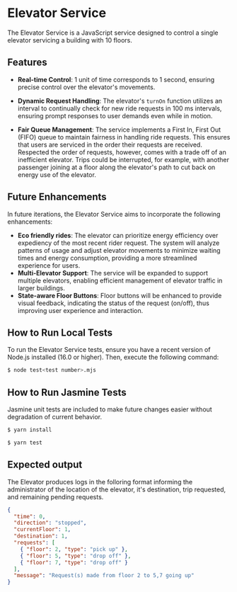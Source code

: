 # Elevator Service

The Elevator Service is a JavaScript service designed to control a single elevator servicing a building with 10 floors.

## Features

- **Real-time Control**: 1 unit of time corresponds to 1 second, ensuring precise control over the elevator's movements.
- **Dynamic Request Handling**: The elevator's `turnOn` function utilizes an interval to continually check for new ride requests in 100 ms intervals, ensuring prompt responses to user demands even while in motion.

- **Fair Queue Management**: The service implements a First In, First Out (FIFO) queue to maintain fairness in handling ride requests. This ensures that users are serviced in the order their requests are received. Respected the order of requests, however, comes with a trade off of an inefficient elevator. Trips could be interrupted, for example, with another passenger joining at a floor along the elevator's path to cut back on energy use of the elevator.

## Future Enhancements

In future iterations, the Elevator Service aims to incorporate the following enhancements:

- **Eco friendly rides**: The elevator can prioritize energy efficiency over expediency of the most recent rider request. The system will analyze patterns of usage and adjust elevator movements to minimize waiting times and energy consumption, providing a more streamlined experience for users.
- **Multi-Elevator Support**: The service will be expanded to support multiple elevators, enabling efficient management of elevator traffic in larger buildings.
- **State-aware Floor Buttons**: Floor buttons will be enhanced to provide visual feedback, indicating the status of the request (on/off), thus improving user experience and interaction.

## How to Run Local Tests

To run the Elevator Service tests, ensure you have a recent version of Node.js installed (16.0 or higher). Then, execute the following command:

```bash
$ node test<test number>.mjs
```

## How to Run Jasmine Tests

Jasmine unit tests are included to make future changes easier without degradation of current behavior.

```bash
$ yarn install
```

```bash
$ yarn test
```

## Expected output

The Elevator produces logs in the folloring format informing the administrator of the location of the elevator, it's destination, trip requested, and remaining pending requests.

```json
{
  "time": 0,
  "direction": "stopped",
  "currentFloor": 1,
  "destination": 1,
  "requests": [
    { "floor": 2, "type": "pick up" },
    { "floor": 5, "type": "drop off" },
    { "floor": 7, "type": "drop off" }
  ],
  "message": "Request(s) made from floor 2 to 5,7 going up"
}
```

